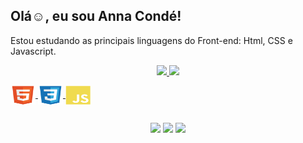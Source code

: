 ## Olá:relaxed:, eu sou Anna Condé!
Estou estudando as principais linguagens do Front-end: Html, CSS e Javascript.

<div align="center">
  <a href="https://github.com/annaconde">
  <img height="150em" src="https://github-readme-stats.vercel.app/api?username=annaconde&show_icons=true&theme=dracula&include_all_commits=true&count_private=true"/>
  <img height="150em" src="https://github-readme-stats.vercel.app/api/top-langs/?username=annaconde&layout=compact&langs_count=7&theme=dracula"/>
</div>

<p></p>
  <img align="center" alt="Rafa-HTML" height="30" width="40" src="https://raw.githubusercontent.com/devicons/devicon/master/icons/html5/html5-original.svg">
  <img align="center" alt="Rafa-CSS" height="30" width="40" src="https://raw.githubusercontent.com/devicons/devicon/master/icons/css3/css3-original.svg">
  <img align="center" alt="Rafa-Js" height="30" width="40" src="https://raw.githubusercontent.com/devicons/devicon/master/icons/javascript/javascript-plain.svg">

##

<div align="center">

  <a href="https://instagram.com/anna.condee" target="_blank"><img src="https://img.shields.io/badge/-Instagram-%23E4405F?style=for-the-badge&logo=instagram&logoColor=white" target="_blank"></a>
  <a href = "mailto:anacarolina67759@gmail.com"><img src="https://img.shields.io/badge/-Gmail-%23333?style=for-the-badge&logo=gmail&logoColor=white" target="_blank"></a>
  <a href="https://www.linkedin.com/in/anna-carolina-cond%C3%A9-saturnino-07563a176" target="_blank"><img src="https://img.shields.io/badge/-LinkedIn-%230077B5?style=for-the-badge&logo=linkedin&logoColor=white" target="_blank"></a> 

</div>

##


<!---
annaconde/annaconde is a ✨ special ✨ repository because its `README.md` (this file) appears on your GitHub profile.
You can click the Preview link to take a look at your changes.
--->
